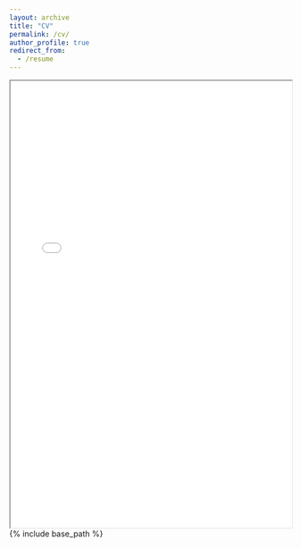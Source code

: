 ```yaml
---
layout: archive
title: "CV"
permalink: /cv/
author_profile: true
redirect_from:
  - /resume
---
```



<iframe src="{{ site.baseurl }}/files/cv.pdf" width="100%" height="800px">
  This browser does not support PDFs. Please download the PDF to view it: <a href="{{ site.baseurl }}/files/cv.pdf">Download PDF</a>.
</iframe>
{% include base_path %}

